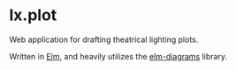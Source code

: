 # lx.plot
Web application for drafting theatrical lighting plots.

Written in [Elm](elm-lang.org), and heavily utilizes the [elm-diagrams](https://github.com/vilterp/elm-diagrams) library.
